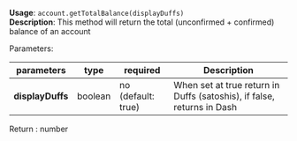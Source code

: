 **Usage**: `account.getTotalBalance(displayDuffs)`      
**Description**: This method will return the total (unconfirmed + confirmed) balance of an account

Parameters: 

| parameters         | type      | required            | Description                                                                       |  
|--------------------|-----------|---------------------| -------------------------------------------------------------------------------	  |
| **displayDuffs**   | boolean   | no (default: true)  | When set at true return in Duffs (satoshis), if false, returns in Dash    |

Return : number
